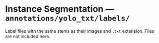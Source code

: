 # Instance Segmentation — `annotations/yolo_txt/labels/`

Label files with the same stems as their images and `.txt` extension. Files are not included here.
